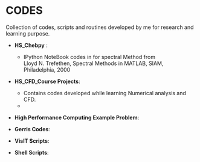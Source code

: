 # CODES
Collection of codes, scripts and routines developed by me for research and learning purpose.

* **HS_Chebpy** :  
  * IPython NoteBook 
  codes in for spectral Method from  
  Lloyd N. Trefethen, Spectral Methods in MATLAB, SIAM, Philadelphia, 2000

* **HS_CFD_Course Projects**:   
  * Contains codes developed while learning Numerical analysis and CFD.   
  * 

* **High Performance Computing Example Problem**:


* **Gerris Codes**:


* **VisIT Scripts**:


* **Shell Scripts**:


 
